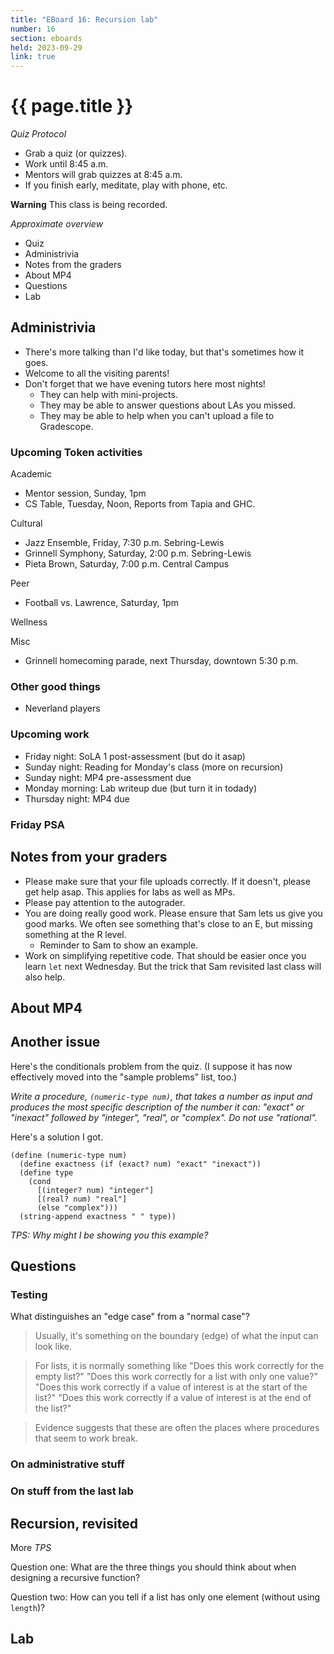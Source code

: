 ```yaml
---
title: "EBoard 16: Recursion lab"
number: 16
section: eboards
held: 2023-09-29
link: true
---
```

# {{ page.title }}

_Quiz Protocol_

* Grab a quiz (or quizzes).
* Work until 8:45 a.m.
* Mentors will grab quizzes at 8:45 a.m.
* If you finish early, meditate, play with phone, etc.

**Warning** This class is being recorded.

_Approximate overview_

* Quiz
* Administrivia
* Notes from the graders 
* About MP4
* Questions
* Lab

Administrivia
-------------

* There's more talking than I'd like today, but that's sometimes
  how it goes.
* Welcome to all the visiting parents!
* Don't forget that we have evening tutors here most nights!
    * They can help with mini-projects.
    * They may be able to answer questions about LAs you missed.
    * They may be able to help when you can't upload a file to Gradescope.

### Upcoming Token activities

Academic

* Mentor session, Sunday, 1pm
* CS Table, Tuesday, Noon, Reports from Tapia and GHC.

Cultural

* Jazz Ensemble, Friday, 7:30 p.m. Sebring-Lewis
* Grinnell Symphony, Saturday, 2:00 p.m. Sebring-Lewis
* Pieta Brown, Saturday, 7:00 p.m. Central Campus

Peer

* Football vs. Lawrence, Saturday, 1pm

Wellness

Misc

* Grinnell homecoming parade, next Thursday, downtown 5:30 p.m.

### Other good things

* Neverland players

### Upcoming work

* Friday night: SoLA 1 post-assessment (but do it asap)
* Sunday night: Reading for Monday's class (more on recursion)
* Sunday night: MP4 pre-assessment due
* Monday morning: Lab writeup due (but turn it in todady)
* Thursday night: MP4 due

### Friday PSA

Notes from your graders
-----------------------

* Please make sure that your file uploads correctly.  If it doesn't,
  please get help asap.  This applies for labs as well as MPs.
* Please pay attention to the autograder.
* You are doing really good work.  Please ensure that Sam lets us give
  you good marks.  We often see something that's close to an E, but
  missing something at the R level.
    * Reminder to Sam to show an example.
* Work on simplifying repetitive code.  That should be easier once
  you learn `let` next Wednesday.  But the trick that Sam revisited
  last class will also help.

About MP4
---------

Another issue
-------------

Here's the conditionals problem from the quiz.  (I suppose it has now
effectively moved into the "sample problems" list, too.)

_Write a procedure, `(numeric-type num)`, that takes a number as
input and produces the most specific description of the number it
can: "exact" or "inexact" followed by "integer", "real", or "complex".
Do not use "rational"._

Here's a solution I got.

```
(define (numeric-type num)
  (define exactness (if (exact? num) "exact" "inexact"))
  (define type
    (cond
      [(integer? num) "integer"]
      [(real? num) "real"]
      (else "complex")))
  (string-append exactness " " type))
```

_TPS: Why might I be showing you this example?_

Questions
---------

### Testing

What distinguishes an "edge case" from a "normal case"?

> Usually, it's something on the boundary (edge) of what the input
  can look like.

> For lists, it is normally something like "Does this work correctly
  for the empty list?"  "Does this work correctly for a list with
  only one value?"  "Does this work correctly if a value of interest
  is at the start of the list?"  "Does this work correctly if a value
  of interest is at the end of the list?"

> Evidence suggests that these are often the places where procedures
  that seem to work break.

### On administrative stuff

### On stuff from the last lab

Recursion, revisited
--------------------

More _TPS_

Question one: What are the three things you should think about when
designing a recursive function?

Question two: How can you tell if a list has only one element (without
using `length`)?

Lab
---
